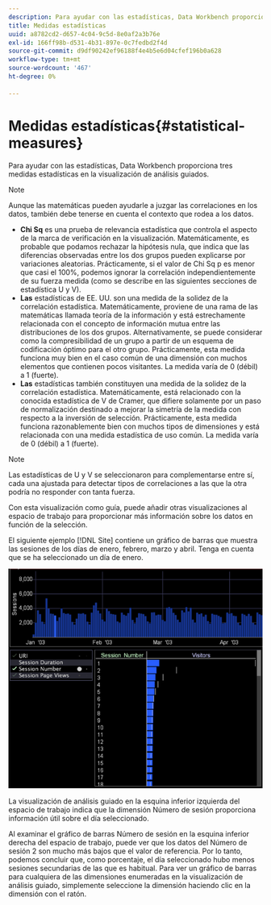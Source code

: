 ```yaml
---
description: Para ayudar con las estadísticas, Data Workbench proporciona tres medidas estadísticas en la visualización de análisis guiados.
title: Medidas estadísticas
uuid: a8782cd2-d657-4c04-9c5d-8e0af2a3b76e
exl-id: 166ff98b-d531-4b31-897e-0c7fedbd2f4d
source-git-commit: d9df90242ef96188f4e4b5e6d04cfef196b0a628
workflow-type: tm+mt
source-wordcount: '467'
ht-degree: 0%

---
```


# Medidas estadísticas{#statistical-measures}

Para ayudar con las estadísticas, Data Workbench proporciona tres medidas estadísticas en la visualización de análisis guiados.

>[!NOTE]
>
>Aunque las matemáticas pueden ayudarle a juzgar las correlaciones en los datos, también debe tenerse en cuenta el contexto que rodea a los datos.

* **Chi Sq** es una prueba de relevancia estadística que controla el aspecto de la marca de verificación en la visualización. Matemáticamente, es probable que podamos rechazar la hipótesis nula, que indica que las diferencias observadas entre los dos grupos pueden explicarse por variaciones aleatorias. Prácticamente, si el valor de Chi Sq p es menor que casi el 100%, podemos ignorar la correlación independientemente de su fuerza medida (como se describe en las siguientes secciones de estadística U y V).
* **Las** estadísticas de EE. UU. son una medida de la solidez de la correlación estadística. Matemáticamente, proviene de una rama de las matemáticas llamada teoría de la información y está estrechamente relacionada con el concepto de información mutua entre las distribuciones de los dos grupos. Alternativamente, se puede considerar como la compresibilidad de un grupo a partir de un esquema de codificación óptimo para el otro grupo. Prácticamente, esta medida funciona muy bien en el caso común de una dimensión con muchos elementos que contienen pocos visitantes. La medida varía de 0 (débil) a 1 (fuerte).
* **Las** estadísticas también constituyen una medida de la solidez de la correlación estadística. Matemáticamente, está relacionado con la conocida estadística de V de Cramer, que difiere solamente por un paso de normalización destinado a mejorar la simetría de la medida con respecto a la inversión de selección. Prácticamente, esta medida funciona razonablemente bien con muchos tipos de dimensiones y está relacionada con una medida estadística de uso común. La medida varía de 0 (débil) a 1 (fuerte).

>[!NOTE]
>
>Las estadísticas de U y V se seleccionaron para complementarse entre sí, cada una ajustada para detectar tipos de correlaciones a las que la otra podría no responder con tanta fuerza.

Con esta visualización como guía, puede añadir otras visualizaciones al espacio de trabajo para proporcionar más información sobre los datos en función de la selección.

El siguiente ejemplo [!DNL Site] contiene un gráfico de barras que muestra las sesiones de los días de enero, febrero, marzo y abril. Tenga en cuenta que se ha seleccionado un día de enero.

![](assets/vis_GuidedAnalysis_withVis.png)

La visualización de análisis guiado en la esquina inferior izquierda del espacio de trabajo indica que la dimensión Número de sesión proporciona información útil sobre el día seleccionado.

Al examinar el gráfico de barras Número de sesión en la esquina inferior derecha del espacio de trabajo, puede ver que los datos del Número de sesión 2 son mucho más bajos que el valor de referencia. Por lo tanto, podemos concluir que, como porcentaje, el día seleccionado hubo menos sesiones secundarias de las que es habitual. Para ver un gráfico de barras para cualquiera de las dimensiones enumeradas en la visualización de análisis guiado, simplemente seleccione la dimensión haciendo clic en la dimensión con el ratón.

